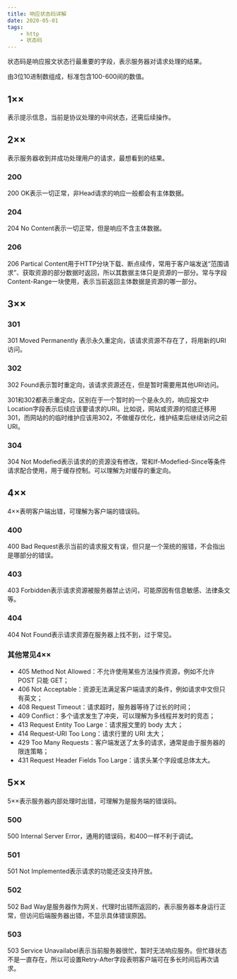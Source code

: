 ```yaml
---
title: 响应状态码详解
date: 2020-05-01
tags:
    - http
    - 状态码
---
```


状态码是响应报文状态行最重要的字段，表示服务器对请求处理的结果。

由3位10进制数组成，标准包含100-600间的数值。
## 1××
表示提示信息，当前是协议处理的中间状态，还需后续操作。
## 2××
表示服务器收到并成功处理用户的请求，最想看到的结果。
### 200
200 OK表示一切正常，非Head请求的响应一般都会有主体数据。
### 204
204 No Content表示一切正常，但是响应不含主体数据。
### 206
206 Partical Content用于HTTP分块下载、断点续传，常用于客户端发送“范围请求”、获取资源的部分数据时返回，所以其数据主体只是资源的一部分。常与字段Content-Range一块使用，表示当前返回主体数据是资源的哪一部分。
## 3××
### 301
301 Moved Permanently 表示永久重定向，该请求资源不存在了，将用新的URI访问。
### 302
302 Found表示暂时重定向，该请求资源还在，但是暂时需要用其他URI访问。

301和302都表示重定向，区别在于一个暂时的一个是永久的，响应报文中Location字段表示后续应该要请求的URI。比如说，网站或资源的彻底迁移用301，而网站的的临时维护应该用302，不做缓存优化，维护结束后继续访问之前URI。
### 304
304 Not Modefied表示请求的的资源没有修改，常和If-Modefied-Since等条件请求配合使用，用于缓存控制。可以理解为对缓存的重定向。
## 4××
4××表明客户端出错，可理解为客户端的错误码。
### 400
400 Bad Request表示当前的请求报文有误，但只是一个笼统的报错，不会指出是哪部分的错误。
### 403
403 Forbidden表示请求资源被服务器禁止访问，可能原因有信息敏感、法律条文等。
### 404
404 Not Found表示请求资源在服务器上找不到，过于常见。
### 其他常见4××
- 405 Method Not Allowed：不允许使用某些方法操作资源，例如不允许 POST 只能 GET；
- 406 Not Acceptable：资源无法满足客户端请求的条件，例如请求中文但只有英文；
- 408 Request Timeout：请求超时，服务器等待了过长的时间；
- 409 Conflict：多个请求发生了冲突，可以理解为多线程并发时的竞态；
- 413 Request Entity Too Large：请求报文里的 body 太大；
- 414 Request-URI Too Long：请求行里的 URI 太大；
- 429 Too Many Requests：客户端发送了太多的请求，通常是由于服务器的限连策略；
- 431 Request Header Fields Too Large：请求头某个字段或总体太大。
## 5××
5××表示服务器内部处理时出错，可理解为是服务端的错误码。
### 500
500 Internal Server Error，通用的错误码，和400一样不利于调试。
### 501
501 Not Implemented表示请求的功能还没支持开放。
### 502
502 Bad Way是服务器作为网关、代理时出错所返回的，表示服务器本身运行正常，但访问后端服务器出错，不显示具体错误原因。
### 503
503 Service Unavailabel表示当前服务器很忙，暂时无法响应服务。但忙碌状态不是一直存在，所以可设置Retry-After字段表明客户端可在多长时间后再次请求。



